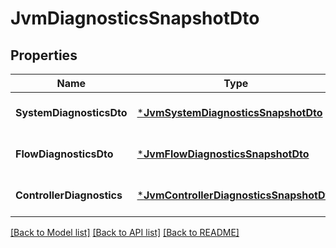 # JvmDiagnosticsSnapshotDto

## Properties
Name | Type | Description | Notes
------------ | ------------- | ------------- | -------------
**SystemDiagnosticsDto** | [***JvmSystemDiagnosticsSnapshotDto**](JVMSystemDiagnosticsSnapshotDTO.md) |  | [optional] [default to null]
**FlowDiagnosticsDto** | [***JvmFlowDiagnosticsSnapshotDto**](JVMFlowDiagnosticsSnapshotDTO.md) |  | [optional] [default to null]
**ControllerDiagnostics** | [***JvmControllerDiagnosticsSnapshotDto**](JVMControllerDiagnosticsSnapshotDTO.md) |  | [optional] [default to null]

[[Back to Model list]](../README.md#documentation-for-models) [[Back to API list]](../README.md#documentation-for-api-endpoints) [[Back to README]](../README.md)

